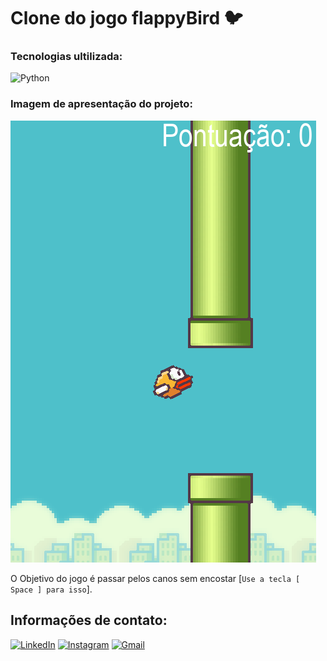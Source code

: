 # Clone do jogo flappyBird 🐦

### Tecnologias ultilizada:

![Python](https://img.shields.io/badge/python-3670A0?style=for-the-badge&logo=python&logoColor=ffdd54)

### Imagem de apresentação do projeto:

![Imagem flapplyBird](imagem_jogo.png)

O Objetivo do jogo é passar pelos canos sem encostar [`Use a tecla [ Space ] para isso`].

## Informações de contato:

[![LinkedIn](https://img.shields.io/badge/LinkedIn-0077B5?style=for-the-badge&logo=linkedin&logoColor=white)](https://www.linkedin.com/in/luana-maria-desenvolvedora-front-end/) [![Instagram](https://img.shields.io/badge/-Instagram-%23E4405F?style=for-the-badge&logo=instagram&logoColor=white)](https://www.instagram.com/printf.luana._/) [![Gmail](https://img.shields.io/badge/Gmail-333333?style=for-the-badge&logo=gmail&logoColor=red)](mailto:luanamaria676l@gmail.com)
